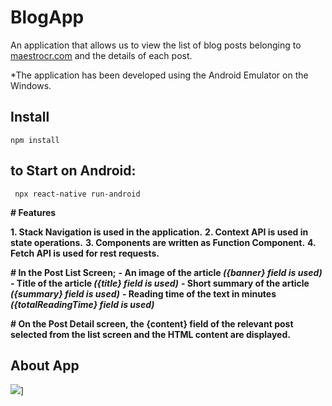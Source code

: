 # BlogApp

An application that allows us to view the list of blog posts belonging to [maestrocr.com](maestrocr.com) and the details of each post.

\*The application has been developed using the Android Emulator on the Windows.

## Install

`npm install`

## to Start on Android:

` npx react-native run-android`

**# Features**

**1. Stack Navigation is used in the application.**
**2. Context API is used in state operations.**
**3. Components are written as Function Component.**
**4. Fetch API is used for rest requests.**

**# In the Post List Screen;**
**- An image of the article _({banner} field is used)_**
**- Title of the article _({title} field is used)_**
**- Short summary of the article _({summary} field is used)_**
**- Reading time of the text in minutes _({totalReadingTime} field is used)_**

**# On the Post Detail screen, the {content} field of the relevant post selected from the list screen and the HTML content are displayed.**

## About App

![](screens1.gif)]
